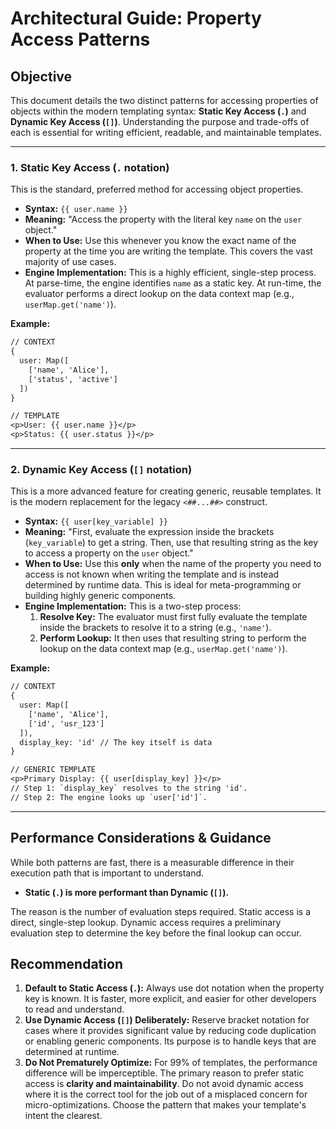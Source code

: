# Architectural Guide: Property Access Patterns

## Objective

This document details the two distinct patterns for accessing properties of objects within the modern templating syntax: **Static Key Access (`.`)** and **Dynamic Key Access (`[]`)**. Understanding the purpose and trade-offs of each is essential for writing efficient, readable, and maintainable templates.

---

### 1. Static Key Access (`.` notation)

This is the standard, preferred method for accessing object properties.

- **Syntax:** `{{ user.name }}`
- **Meaning:** "Access the property with the literal key `name` on the `user` object."
- **When to Use:** Use this whenever you know the exact name of the property at the time you are writing the template. This covers the vast majority of use cases.
- **Engine Implementation:** This is a highly efficient, single-step process. At parse-time, the engine identifies `name` as a static key. At run-time, the evaluator performs a direct lookup on the data context map (e.g., `userMap.get('name')`).

**Example:**

```txt
// CONTEXT
{
  user: Map([
    ['name', 'Alice'],
    ['status', 'active']
  ])
}

// TEMPLATE
<p>User: {{ user.name }}</p>
<p>Status: {{ user.status }}</p>
```

---

### 2. Dynamic Key Access (`[]` notation)

This is a more advanced feature for creating generic, reusable templates. It is the modern replacement for the legacy `<##...##>` construct.

- **Syntax:** `{{ user[key_variable] }}`
- **Meaning:** "First, evaluate the expression inside the brackets (`key_variable`) to get a string. Then, use that resulting string as the key to access a property on the `user` object."
- **When to Use:** Use this **only** when the name of the property you need to access is not known when writing the template and is instead determined by runtime data. This is ideal for meta-programming or building highly generic components.
- **Engine Implementation:** This is a two-step process:
  1. **Resolve Key:** The evaluator must first fully evaluate the template inside the brackets to resolve it to a string (e.g., `'name'`).
  2. **Perform Lookup:** It then uses that resulting string to perform the lookup on the data context map (e.g., `userMap.get('name')`).

**Example:**

```txt
// CONTEXT
{
  user: Map([
    ['name', 'Alice'],
    ['id', 'usr_123']
  ]),
  display_key: 'id' // The key itself is data
}

// GENERIC TEMPLATE
<p>Primary Display: {{ user[display_key] }}</p>
// Step 1: `display_key` resolves to the string 'id'.
// Step 2: The engine looks up `user['id']`.
```

---

## Performance Considerations & Guidance

While both patterns are fast, there is a measurable difference in their execution path that is important to understand.

- **Static (`.`) is more performant than Dynamic (`[]`).**

The reason is the number of evaluation steps required. Static access is a direct, single-step lookup. Dynamic access requires a preliminary evaluation step to determine the key before the final lookup can occur.

## Recommendation

1. **Default to Static Access (`.`):** Always use dot notation when the property key is known. It is faster, more explicit, and easier for other developers to read and understand.
2. **Use Dynamic Access (`[]`) Deliberately:** Reserve bracket notation for cases where it provides significant value by reducing code duplication or enabling generic components. Its purpose is to handle keys that are determined at runtime.
3. **Do Not Prematurely Optimize:** For 99% of templates, the performance difference will be imperceptible. The primary reason to prefer static access is **clarity and maintainability**. Do not avoid dynamic access where it is the correct tool for the job out of a misplaced concern for micro-optimizations. Choose the pattern that makes your template's intent the clearest.
